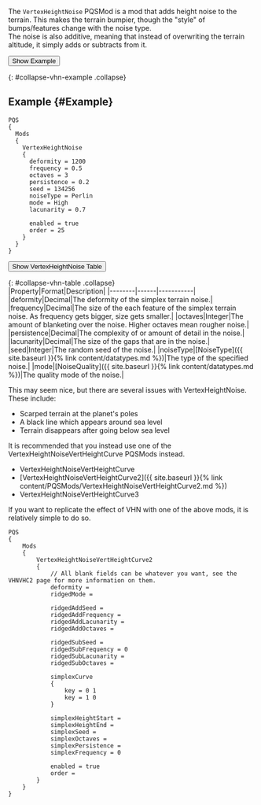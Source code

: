 The `VertexHeightNoise` PQSMod is a mod that adds height noise to the terrain. This makes the terrain bumpier, though the "style" of bumps/features change with the noise type.  
The noise is also additive, meaning that instead of overwriting the terrain altitude, it simply adds or subtracts from it.

<button data-toggle="collapse" data-target="#collapse-vhn-example">Show Example</button>

{: #collapse-vhn-example .collapse}  
## Example {#Example}
```
PQS
{
  Mods
  {
    VertexHeightNoise
    {
      deformity = 1200
      frequency = 0.5
      octaves = 3
      persistence = 0.2
      seed = 134256
      noiseType = Perlin
      mode = High
      lacunarity = 0.7

      enabled = true
      order = 25
    }
  }
}
```

<button data-toggle="collapse" data-target="#collapse-vhn-table">Show VertexHeightNoise Table</button>

{: #collapse-vhn-table .collapse}  
|Property|Format|Description|
|--------|------|-----------|
|deformity|Decimal|The deformity of the simplex terrain noise.|
|frequency|Decimal|The size of the each feature of the simplex terrain noise. As frequency gets bigger, size gets smaller.|
|octaves|Integer|The amount of blanketing over the noise. Higher octaves mean rougher noise.|
|persistence|Decimal|The complexity of or amount of detail in the noise.|
|lacunarity|Decimal|The size of the gaps that are in the noise.|
|seed|Integer|The random seed of the noise.|
|noiseType|[NoiseType]({{ site.baseurl }}{% link content/datatypes.md %})|The type of the specified noise.|
|mode|[NoiseQuality]({{ site.baseurl }}{% link content/datatypes.md %})|The quality mode of the noise.|


This may seem nice, but there are several issues with VertexHeightNoise. These include:

* Scarped terrain at the planet's poles
* A black line which appears around sea level
* Terrain disappears after going below sea level

It is recommended that you instead use one of the VertexHeightNoiseVertHeightCurve PQSMods instead.

* VertexHeightNoiseVertHeightCurve
* [VertexHeightNoiseVertHeightCurve2]({{ site.baseurl }}{% link content/PQSMods/VertexHeightNoiseVertHeightCurve2.md %})
* VertexHeightNoiseVertHeightCurve3

If you want to replicate the effect of VHN with one of the above mods, it is relatively simple to do so.

```
PQS
{
    Mods
    {
        VertexHeightNoiseVertHeightCurve2
        {
            // All blank fields can be whatever you want, see the VHNVHC2 page for more information on them.
            deformity =
            ridgedMode =

            ridgedAddSeed =
            ridgedAddFrequency =
            ridgedAddLacunarity =
            ridgedAddOctaves =

            ridgedSubSeed =
            ridgedSubFrequency = 0
            ridgedSubLacunarity =
            ridgedSubOctaves =

            simplexCurve
            {
                key = 0 1
                key = 1 0
            }

            simplexHeightStart =
            simplexHeightEnd =
            simplexSeed =
            simplexOctaves =
            simplexPersistence =
            simplexFrequency = 0

            enabled = true
            order =
        }
    }
}
```
